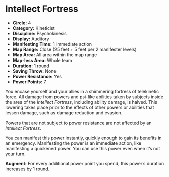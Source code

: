 # Intellect Fortress

- **Circle:** 4
- **Category:** Kineticist
- **Discipline:** Psychokinesis
- **Display:** Auditory
- **Manifesting Time:** 1 immediate action
- **Map Range:** Close (25 feet + 5 feet per 2 manifester levels)
- **Map Area:** All area within the map range
- **Map-less Area:** Whole team
- **Duration:** 1 round
- **Saving Throw:** None
- **Power Resistance:** Yes
- **Power Points:** 7

You encase yourself and your allies in a shimmering fortress of telekinetic force. All damage from powers and psi-like abilities taken by subjects inside the area of the *Intellect Fortress*, including ability damage, is halved. This lowering takes place prior to the effects of other powers or abilities that lessen damage, such as damage reduction and evasion.

Powers that are not subject to power resistance are not affected by an *Intellect Fortress*.

You can manifest this power instantly, quickly enough to gain its benefits in an emergency. Manifesting the power is an immediate action, like manifesting a quickened power. You can use this power even when it’s not your turn.

**Augment:** For every additional power point you spend, this power’s duration increases by 1 round.
